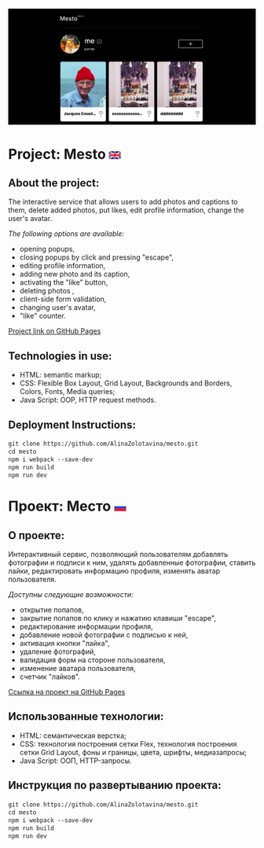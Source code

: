 ![Mesto](./src/images/Mesto-sample.jpg)
# Project: Mesto ![english](./src/images/english.png?raw=true?raw=true)
## About the project:
The interactive service that allows users to add photos and captions to them, delete added photos, put likes, edit profile information, change the user's avatar.


*The following options are available:*
- opening popups,
- closing popups by click and pressing "escape",
- editing profile information,
- adding new photo and its caption,
- activating the "like" button,
- deleting photos ,
- client-side form validation,
- changing user's avatar,
- "like" counter.


[Project link on GitHub Pages](https://alinazolotavina.github.io/mesto/index.html)
## Technologies in use:
- HTML: semantic markup;
- CSS: Flexible Box Layout, Grid Layout, Backgrounds and Borders,  Colors, Fonts, Media queries;
- Java Script: OOP, HTTP request methods.

## Deployment Instructions:
```
git clone https://github.com/AlinaZolotavina/mesto.git
cd mesto
npm i webpack --save-dev
npm run build
npm run dev
```

# Проект: Место ![russian](./src/images/russian.png?raw=true?raw=true)
## О проекте:
Интерактивный сервис, позволяющий пользователям добавлять фотографии и подписи к ним, удалять добавленные фотографии, ставить лайки, редактировать информацию профиля, изменять аватар пользователя.


*Доступны следующие возможности:*
- открытие попапов,
- закрытие попапов по клику и нажатию клавиши "escape",
- редактирование информации профиля,
- добавление новой фотографии с подписью к ней,
- активация кнопки "лайка",
- удаление фотографий,
- валидация форм на стороне пользователя,
- изменение аватара пользователя,
- счетчик "лайков".


[Ссылка на проект на GitHub Pages](https://alinazolotavina.github.io/mesto/index.html)
## Использованные технологии:
- HTML: семантическая верстка;
- CSS: технология построения сетки Flex, технология построения сетки Grid Layout, фоны и границы, цвета, шрифты, медиазапросы;
- Java Script: ООП, HTTP-запросы.

## Инструкция по развертыванию проекта:
```
git clone https://github.com/AlinaZolotavina/mesto.git
cd mesto
npm i webpack --save-dev
npm run build
npm run dev
```
